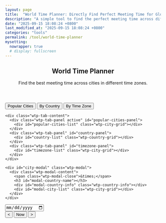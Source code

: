 ```yaml
---
layout: page
title:  "World Time Planner: Directly Find Perfect Meeting Time for Global Team"
description: "A simple tool to find the perfect meeting time across different time zones. Select cities or timezones and visualize the time overlap."
date: "2025-09-15 18:08:24 +0800"
last_modified_at: "2025-09-15 18:08:24 +0800"
categories: "tools"
permalink: /tool/world-time-planner
mysetting:
  nowrapper: true
  # display: fullscreen
---
```


<link rel="stylesheet" href="/assets/css/world-time-planner.css?v=11">

<div id="world-time-planner-app">
  <header class="wtp-header">
    <h2>World Time Planner</h2>
    <p>Find the best meeting time across cities in different time zones.</p>
  </header>

  <div class="wtp-selectors-container">
    <div class="wtp-tab-buttons">
      <button class="wtp-tab-btn active" data-tab="popular" title="Click to hide options">Popular Cities</button>
      <button class="wtp-tab-btn" data-tab="country" title="Click to show options">By Country</button>
      <button class="wtp-tab-btn" data-tab="timezone" title="Click to show options">By Time Zone</button>
    </div>
    
    <div class="wtp-tab-content">
      <div class="wtp-tab-panel active" id="popular-cities-panel">
        <div id="popular-cities-list" class="wtp-city-grid"></div>
      </div>
      <div class="wtp-tab-panel" id="country-panel">
        <div id="country-list" class="wtp-country-grid"></div>
      </div>
      <div class="wtp-tab-panel" id="timezone-panel">
        <div id="timezone-list" class="wtp-city-grid"></div>
      </div>
    </div>
    
    <div id="city-modal" class="wtp-modal">
      <div class="wtp-modal-content">
        <span class="wtp-modal-close">&times;</span>
        <h3 id="modal-country-name"></h3>
        <div id="modal-country-info" class="wtp-country-info"></div>
        <div id="modal-city-list" class="wtp-city-grid"></div>
      </div>
    </div>
  </div>

  <div id="wtp-timeline-container" class="wtp-timeline-container">
    <div class="wtp-timeline-header">
      <div class="wtp-date-controls">
        <div id="wtp-date-buttons"></div>
        <input type="date" id="wtp-date-picker">
      </div>
      <div class="wtp-time-nav-controls">
        <button id="wtp-scroll-left-btn" title="Scroll left">&lt;</button>
        <button id="wtp-now-btn" title="Go to current time">Now</button>
        <button id="wtp-scroll-right-btn" title="Scroll right">&gt;</button>
      </div>
    </div>
    <div id="wtp-rows-wrapper" style="position: relative;">
        <div id="wtp-time-rows"></div>
        <div id="wtp-time-selector" style="display: none;"></div>
    </div>
  </div>

</div>

<template id="wtp-timeline-row-template">
  <div class="wtp-timeline-row">
    <div class="wtp-timezone-info">
      <button class="wtp-remove-btn">&times;</button>
      <div class="wtp-city"></div>
      <div class="wtp-current-time"></div>
    </div>
    <div class="wtp-timeline-track">
      <div class="wtp-hover-time-label"></div>
    </div>
  </div>
</template>

<script src="/assets/js/world-time-planner.js?v=11"></script>